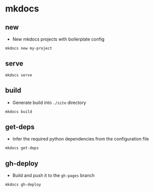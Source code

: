 # mkdocs

## new

- New mkdocs projects with boilerplate config

```shell
mkdocs new my-project
```

## serve

```shell
mkdocs serve
```

## build

- Generate build into `./site` directory

```shell
mkdocs build
```

## get-deps

- Infer the required python dependencies from the configuration file

```shel
mkdocs get-deps
```

## gh-deploy

- Build and push it to the `gh-pages` branch

```shell
mkdocs gh-deploy
```
